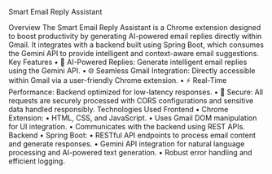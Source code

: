 Smart Email Reply Assistant

Overview
The Smart Email Reply Assistant is a Chrome extension designed to boost productivity by generating AI-powered email replies directly within Gmail. It integrates with a backend built using Spring Boot, which consumes the Gemini API to provide intelligent and context-aware email suggestions.
Key Features • 🧠 AI-Powered Replies: Generate intelligent email replies using the Gemini API. • 🌐 Seamless Gmail Integration: Directly accessible within Gmail via a user-friendly Chrome extension. • ⚡ Real-Time Performance: Backend optimized for low-latency responses. • 🔐 Secure: All requests are securely processed with CORS configurations and sensitive data handled responsibly.
Technologies Used
Frontend • Chrome Extension: • HTML, CSS, and JavaScript. • Uses Gmail DOM manipulation for UI integration. • Communicates with the backend using REST APIs.
Backend • Spring Boot: • RESTful API endpoints to process email content and generate responses. • Gemini API integration for natural language processing and AI-powered text generation. • Robust error handling and efficient logging.
